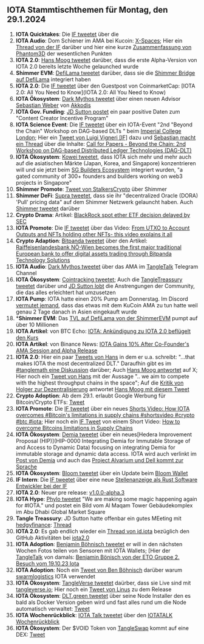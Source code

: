 ## IOTA Stammtischthemen für Montag, den 29.1.2024

1. **IOTA Quicktakes**: Die [IF tweetet]() über die []()
2. **IOTA Audio**: Dom Schiener im AMA bei Kucoin: [X-Spaces](https://x.com/iota/status/1749423543199113365?s=20); Hier ein [Thread von der IF](https://x.com/iota/status/1750232019458470016?s=20) darüber und hier eine kurze [Zusammenfassung von Phantom3D](https://x.com/unseriouscandle/status/1750126649213956505?s=20) der wesentlichen Punkten
3. **IOTA 2.0**: [Hans Moog tweetet](https://x.com/hus_qy/status/1749590515580813631?s=20) darüber, dass die erste Alpha-Version von IOTA 2.0 bereits letzte Woche gelaunched wurde
4. **Shimmer EVM**: [DefiLama tweetet](https://x.com/DefiLlama/status/1749496013683843450?s=20) darüber, dass sie die [Shimmer Bridge auf DefiLama](https://defillama.com/bridge/shimmer-bridge) integriert haben
5. **IOTA 2.0**: Die [IF tweetet](https://x.com/iota/status/1749703519270039811?s=20) über den Guestpost von CoinmarketCap: [IOTA 2.0: All You Need to Know](IOTA 2.0: All You Need to Know)
6. **IOTA Ökosystem**: [Dark Mythos tweetet](https://x.com/DarkMythosIOTA/status/1749716132364157410?s=20) über einen neuen Advisor [Sebastian Weber](https://twitter.com/Sebasti65365174) von [Akkodis](https://twitter.com/akkodis_global)
7. **IOTA Gov. Funding**: [JD Sutton postet](https://x.com/Deep_Sea_Iotan/status/1749553509635150104?s=20) ein paar positive Daten zum "Content Creator Incentive Program"
8. **IOTA Science Event**: Die [IF tweetet](https://x.com/iota/status/1750116501934227745?s=20) über ein IOTA-Event "2nd "Beyond the Chain" Workshop on DAG-based DLTs " beim [Imperial College London](https://twitter.com/imperialcollege); Hier ein [Tweet von Luigi Vigneri [IF]](https://x.com/luigi_vigneri/status/1750103062251745468?s=20) dazu und [Sebastian macht ein Thread](https://x.com/NaitsabesMue/status/1750146760125620307?s=20) über die Inhalte: [Call for Papers - Beyond the Chain: 2nd Workshop on DAG-based Distributed Ledger Technologies (DAG-DLT)](https://icbc2024.ieee-icbc.org/workshop/dag-dlt)
9. **IOTA Ökosystem**: [Kowei tweetet](https://x.com/kowei1995/status/1750079925317767190?s=20), dass IOTA sich mehr und mehr auch auf die asiatischen Märkte (Japan, Korea, and Singapore) konzentrieren will und sie jetzt beim [SG Builders Ecosystem](https://www.sgbuidl.com/ecosystem) integriert wurden, "a gated community of 300+ founders and builders working on web3 projects in Singapore"
10. **Shimmer Promote**: [Tweet von StalkersCrypto](https://x.com/StalkersCrypto/status/1749872657737371952?s=20) über Shimmer
11. **Shimmer DeFi**: [Supra tweetet](https://x.com/SupraOracles/status/1750191532408496308?s=20), dass sie ihr "decentralized Oracle (DORA) 'Pull' pricing data" auf dem Shimmer Netzwerk gelauncht haben. Auch [Shimmer tweetet](https://x.com/shimmernet/status/1750238267142746293?s=20) darüber
12. **Crypto Drama**: Artikel: [BlackRock spot ether ETF decision delayed by SEC](https://blockworks.co/news/blackrock-delay-ether-etf)
13. **IOTA Promote**: Die [IF tweetet](https://x.com/iota/status/1750428343269233026?s=20) über das Video: [From UTXO to Account Outputs and NFTs holding other NFTs- this video explains it all](https://twitter.com/i/status/1750428343269233026)
14. **Crypto Adaption**: [Bitpanda tweetet](https://x.com/Bitpanda_global/status/1750439452932206608?s=20) über den Artikel: [Raiffeisenlandesbank NÖ-Wien becomes the first major traditional European bank to offer digital assets trading through Bitpanda Technology Solutions](https://www.linkedin.com/pulse/raiffeisenlandesbank-nieder%25C3%25B6sterreich-wien-becomes-3mubf/)
15. **IOTA Audio**: [Dark Mythos tweetet](https://x.com/DarkMythosIOTA/status/1750402262944391346?s=20) über das AMA im [TangleTalk](https://twitter.com/tangle_talk) Telegram Channel
16. **IOTA Ökosystem**: [Cointracking tweetet](https://twitter.com/Coin_Tracking/status/1750489818822320172); Auch die [TangleTreassury tweetet](https://x.com/TangleTreasury/status/1751290270920896768?s=20) darüber und [JD Sutton lobt](https://x.com/Deep_Sea_Iotan/status/1751291101682499943?s=20) die Anstrengungen der Community, die das alles erleichtert hat umzusetzen
17. **IOTA Pump**: IOTA hatte einen 20% Pump am Donnerstag. Im Discord [vermutet jemand](https://discord.com/channels/397872799483428865/397872799483428867/1200204095710048297), dass das etwas mit dem KuCoin AMA zu tun hatte weil genau 2 Tage danach in Asien eingekauft wurde
18. ***Shimmer EVM**: Das [TVL auf DefiLama von der ShimmerEVM](https://defillama.com/chain/ShimmerEVM?) pumpt auf über 10 Millionen
19. **IOTA Artikel**: von BTC Echo: [IOTA: Ankündigung zu IOTA 2.0 beflügelt den Kurs](https://www.btc-echo.de/schlagzeilen/iota-ankuendigung-zu-iota-2-0-befluegelt-den-kurs-177870/)
20. **IOTA Artikel**: von Binance News: [IOTA Gains 10% After Co-Founder's AMA Session and Alpha Release](https://www.binance.com/en/feed/post/2024-01-26-iota-gains-10-after-co-founder-s-ama-session-and-alpha-release-3244427667465)
21. **IOTA 2.0**: Hier ein paar [Tweets von Hans](https://x.com/hus_qy/status/1750517132800962653?s=20) in dem er u.a. schreibt: "...that makes IOTA the most decentralized DLT." Daraufhin gibt es im [#tanglemath eine Diskussion](https://discord.com/channels/397872799483428865/399035929106579466/1200325144464343071) darüber; Auch [Hans Moog antwortet](https://x.com/hus_qy/status/1750887336903110931?s=20) auf X; Hier noch ein [Tweet von Hans](https://x.com/hus_qy/status/1750897736965136640?s=20) mit der Aussage ".. we aim to compete with the highest throughput chains in the space"; Auf die [Kritik von Holger zur Dezentralisierung](https://x.com/rohmeo_de/status/1750902395662446738?s=20) antwortet [Hans Moog mit diesem Tweet](https://x.com/hus_qy/status/1751040020457066640?s=20)
22. **Crypto Adoption**: Ab dem 29.1. erlaubt Google Werbung für Bitcoin/Crypto ETFs: [Tweet](https://x.com/bitcoinlfgo/status/1750512182188810457?s=20)
23. **IOTA Promote**: Die [IF tweetet](https://x.com/iota/status/1750564390682693658?s=20) über ein neues [Shorts Video: How IOTA overcomes #Bitcoin's limitations in supply chains #shortsvideo #crypto #btc #iota](https://www.youtube.com/shorts/h9Zepg-vDbA); Hier noch ein [IF Tweet](https://x.com/iota/status/1750926686210683241?s=20) von einem Short Video: [How to overcome Bitcoins limitations in Supply Chains](https://www.youtube.com/shorts/h9Zepg-vDbA)
24. **IOTA Ökosystem**: [Demia tweetet](https://x.com/_Demia/status/1750581117827063940?s=20) über ein neues[Hedera Improvement Proposal (HIP)](HIP-0000 Integrating Demia for Immutable Storage of and Access to Dynamic Data) focusing on integrating Demia for immutable storage and dynamic data access. IOTA wird auch verlinkt im [Post von Demia](https://x.com/_Demia/status/1750581120708517893?s=20) und auch das [Project Alvarium und Dell kommt zur Sprache](https://x.com/_Demia/status/1750581124152127748?s=20)
25. **IOTA Ökosystem**: [Bloom tweetet](https://x.com/bloomwalletio/status/1750591343099867524?s=20) über ein Update beim [Bloom Wallet](https://bloomwallet.io/)
26. **IF Intern**: Die [IF tweetet](https://x.com/iota/status/1750851084677972014?s=20) über eine neue [Stellenanzeige als Rust Software Entwickler bei der IF](https://iota-foundation.jobs.personio.com/job/1221580?language=en&display=en)
27. **IOTA 2.0**: Neuer pre release: [v1.0.0-alpha.3](https://github.com/iotaledger/iota-core/releases)
28. **IOTA Hype**: [Phylo tweetet](https://x.com/PhyloIota/status/1750948585770766491?s=20) "We are making some magic happening again for #IOTA." und postet ein Bild vom Al Maqam Tower Gebäudekomplex im Abu Dhabi Global Market Square
29. **Tangle Treassury**: JD Sutton hatte offenbar ein gutes MEeting mit [hedgyfinance](https://twitter.com/hedgeyfinance): [Thread](https://x.com/Deep_Sea_Iotan/status/1750985324539359366?s=20)
30. **IOTA 2.0**: Es gab endlich wieder ein [Thread von id.iota](https://x.com/id_iota/status/1751202020042899602?s=20) bezüglich den GitHub Aktivitäten bei [iota2.0](https://github.com/orgs/iotaledger/projects/39/views/8?sliceBy%5Bvalue%5D=v1.0.0-beta)
31. **IOTA Adoption**: [Benjamin Böhnisch tweetet](https://x.com/BenBoenisch/status/1751226308757979478?s=20) er will in den nächsten Wochen Fotos teilen von Sensoren mit IOTA Wallets; [Hier der [TangleTalk](https://twitter.com/tangle_talk) von damals: [Benjamin Bönisch von der ETO Gruppe 2. Besuch vom 19.10.23 Iota](https://www.youtube.com/watch?v=waY7UkT2Q7c)
32. **IOTA Adoption**: Noch ein [Tweet von Ben Böhnisch](https://x.com/BenBoenisch/status/1751216870236029108?s=20) darüber warum [swarmlogistics](https://twitter.com/SwarmLogistics) IOTA verwendet
33. **IOTA Ökosystem**: [TangleVerse tweetet](https://x.com/TangleverseWeb/status/1751331059252297796?s=20) daürber, dass sie Live sind mit [tangleverse.io](https://www.tangleverse.io/); Hier noch ein [Tweet von Linus](https://x.com/LinusNaumann/status/1751331475037818989?s=20) zu dem Release
34. **IOTA Ökosystem**: [DLT.green tweetet](https://x.com/dlt_green/status/1751333715941237046?s=20) über seine Node Installer den es bald als Docker Version geben wird und fast alles rund um die Node automatisch verwaltet: [Tweet](https://x.com/dlt_green/status/1751334156859056320?s=20)
35. **IOTA Wochenrückblick**: [IOTA Talk tweetet](https://x.com/Iota_Talk_/status/1751523213144687045?s=20) über den [IOTATALK Wochenrückblick](https://www.iota-talk.com/index.php?article/362-wochenr%C3%BCckblick-vom-21-bis-27-januar-2024/)
36. **IOTA Ökosystem**: Der $VOID Token von [TangleSwap](https://twitter.com/TangleSwap) kommt auf eine DEX: [Tweet](https://x.com/TangleSwap/status/1751227819709829338?s=20)
